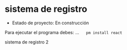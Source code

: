 <h1> sistema de registro </h1>

- Estado de proyecto: En construcción


Para ejecutar el programa debes: ...
 `  `  ` pm install react `  `  ` 


sistema de registro 2 
